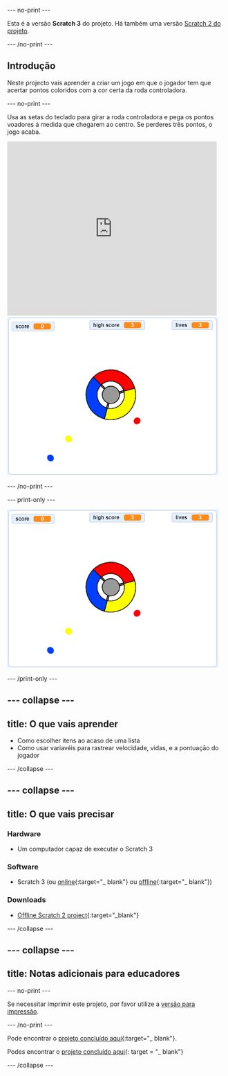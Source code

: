 \--- no-print \---

Esta é a versão **Scratch 3** do projeto. Há também uma versão [Scratch 2 do projeto](https://projects.raspberrypi.org/en/projects/catch-the-dots-scratch2).

\--- /no-print \---

## Introdução

Neste projecto vais aprender a criar um jogo em que o jogador tem que acertar pontos coloridos com a cor certa da roda controladora.

\--- no-print \---

Usa as setas do teclado para girar a roda controladora e pega os pontos voadores á medida que chegarem ao centro. Se perderes três pontos, o jogo acaba.

<div class="scratch-preview">
  <iframe allowtransparency="true" width="485" height="402" src="https://scratch.mit.edu/projects/embed/252923761/?autostart=false" frameborder="0" scrolling="no"></iframe>
  <img src="images/dots-final.png">
</div>

\--- /no-print \---

\--- print-only \---

![Captura de ecrã dos pontos](images/dots-final.png)

\--- /print-only \---

## \--- collapse \---

## title: O que vais aprender

+ Como escolher itens ao acaso de uma lista
+ Como usar variavéis para rastrear velocidade, vidas, e a pontuaçāo do jogador

\--- /collapse \---

## \--- collapse \---

## title: O que vais precisar

### Hardware

+ Um computador capaz de executar o Scratch 3

### Software

+ Scratch 3 (ou [online](http://rpf.io/scratchon){:target="_ blank"} ou [offline](http://rpf.io/scratchoff){:target="_ blank"})

### Downloads

+ [Offline Scratch 2 project](http://rpf.io/p/en/catch-the-dots-go){:target="_blank"}

\--- /collapse \---

## \--- collapse \---

## title: Notas adicionais para educadores

\--- no-print \---

Se necessitar imprimir este projeto, por favor utilize a [versão para impressão](https://projects.raspberrypi.org/en/projects/catch-the-dots/print).

\--- /no-print \---

Pode encontrar o [projeto concluído aqui](http://rpf.io/p/en/catch-the-dots-get){:target="_ blank"}.

Podes encontrar o [projeto concluído aqui](https://scratch.mit.edu/projects/252923761/#editor){: target = "_ blank"}

\--- /collapse \---
